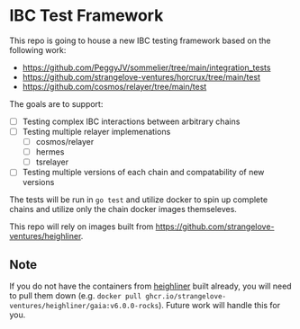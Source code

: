 # IBC Test Framework

This repo is going to house a new IBC testing framework based on the following work:
- https://github.com/PeggyJV/sommelier/tree/main/integration_tests
- https://github.com/strangelove-ventures/horcrux/tree/main/test
- https://github.com/cosmos/relayer/tree/main/test

The goals are to support:
- [ ] Testing complex IBC interactions between arbitrary chains
- [ ] Testing multiple relayer implemenations
    - [ ] cosmos/relayer
    - [ ] hermes
    - [ ] tsrelayer
- [ ] Testing multiple versions of each chain and compatability of new versions

The tests will be run in `go test` and utilize docker to spin up complete chains and utilize only the chain docker images themseleves.

This repo will rely on images built from https://github.com/strangelove-ventures/heighliner.

## Note

If you do not have the containers from [heighliner](https://github.com/strangelove-ventures/heighliner)
built already, you will need to pull them down (e.g. `docker pull ghcr.io/strangelove-ventures/heighliner/gaia:v6.0.0-rocks`).
Future work will handle this for you.
